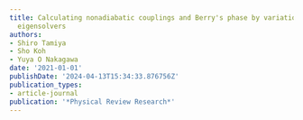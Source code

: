 ```yaml
---
title: Calculating nonadiabatic couplings and Berry's phase by variational quantum
  eigensolvers
authors:
- Shiro Tamiya
- Sho Koh
- Yuya O Nakagawa
date: '2021-01-01'
publishDate: '2024-04-13T15:34:33.876756Z'
publication_types:
- article-journal
publication: '*Physical Review Research*'
---
```

